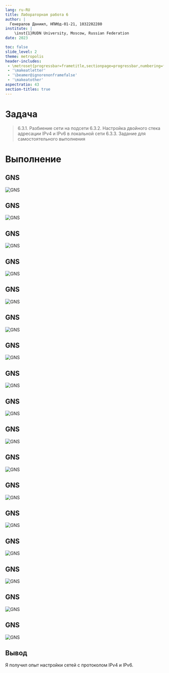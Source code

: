 ```yaml
---
lang: ru-RU
title: Лабораторная работа 6
author: |
  Генералов Даниил, НПИбд-01-21, 1032202280
institute: |
	\inst{1}RUDN University, Moscow, Russian Federation
date: 2023

toc: false
slide_level: 2
theme: metropolis
header-includes: 
 - \metroset{progressbar=frametitle,sectionpage=progressbar,numbering=fraction}
 - '\makeatletter'
 - '\beamer@ignorenonframefalse'
 - '\makeatother'
aspectratio: 43
section-titles: true
---
```


# Задача

> 6.3.1. Разбиение сети на подсети
> 6.3.2. Настройка двойного стека адресации IPv4 и IPv6 в локальной сети
> 6.3.3. Задание для самостоятельного выполнения


# Выполнение 

## GNS

![GNS](../report/1.png)

## GNS

![GNS](../report/2.png)

## GNS

![GNS](../report/3.png)

## GNS

![GNS](../report/4.png)

## GNS

![GNS](../report/5.png)

## GNS

![GNS](../report/6.png)

## GNS

![GNS](../report/7.png)

## GNS

![GNS](../report/8.png)

## GNS

![GNS](../report/9.png)

## GNS

![GNS](../report/10.png)

## GNS

![GNS](../report/11.png)

## GNS

![GNS](../report/12.png)

## GNS

![GNS](../report/13.png)

## GNS

![GNS](../report/14.png)

## GNS

![GNS](../report/15.png)

## GNS

![GNS](../report/16.png)

## GNS

![GNS](../report/17.png)


## Вывод

Я получил опыт настройки сетей с протоколом IPv4 и IPv6.
